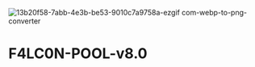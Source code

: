 ![13b20f58-7abb-4e3b-be53-9010c7a9758a-ezgif com-webp-to-png-converter](https://github.com/bekli23/F4LC0N-POOL-v8.0/assets/25906391/bf0a87e4-8647-4b82-bbad-e0e11d8e3661)

# F4LC0N-POOL-v8.0
